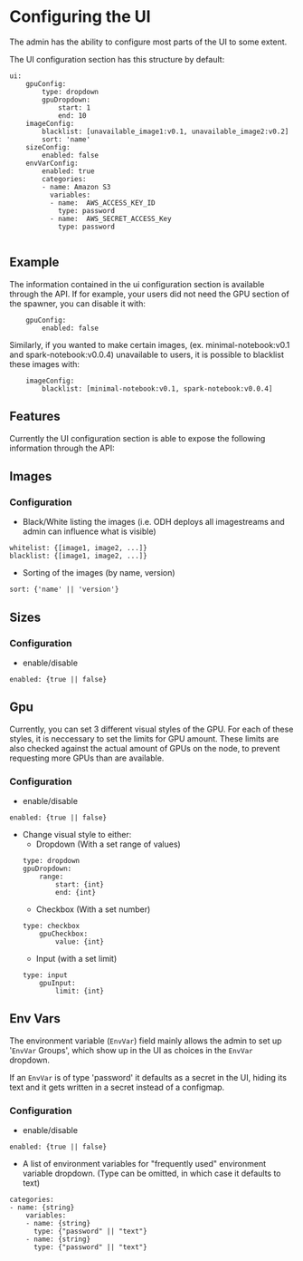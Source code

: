 # Configuring the UI

The admin has the ability to configure most parts of the UI to some extent.

The UI configuration section has this structure by default:

```
ui:
    gpuConfig:
        type: dropdown
        gpuDropdown:
            start: 1
            end: 10
    imageConfig:
        blacklist: [unavailable_image1:v0.1, unavailable_image2:v0.2]
        sort: 'name'
    sizeConfig:
        enabled: false
    envVarConfig:
        enabled: true
        categories:
        - name: Amazon S3
          variables:
          - name:  AWS_ACCESS_KEY_ID
            type: password
          - name:  AWS_SECRET_ACCESS_Key
            type: password
        
```

## Example

The information contained in the ui configuration section is available through the API. If for example, your users did not need the GPU section of the spawner, you can disable it with:
```
    gpuConfig:
        enabled: false
```
Similarly, if you wanted to make certain images, (ex. minimal-notebook:v0.1 and spark-notebook:v0.0.4) unavailable to users, it is possible to blacklist these images with:
```
    imageConfig:
        blacklist: [minimal-notebook:v0.1, spark-notebook:v0.0.4]
```
## Features

Currently the UI configuration section is able to expose the following information through the API:

## Images

### Configuration
- Black/White listing the images (i.e. ODH deploys all imagestreams and admin can influence what is visible)
```
whitelist: {[image1, image2, ...]}
blacklist: {[image1, image2, ...]}
```
- Sorting of the images (by name, version)
```
sort: {'name' || 'version'}
```
## Sizes

### Configuration
- enable/disable 
```
enabled: {true || false}
```
## Gpu

Currently, you can set 3 different visual styles of the GPU. For each of these styles, it is neccessary to set the limits for GPU amount. These limits are also checked against the actual amount of GPUs on the node, to prevent requesting more GPUs than are available.

### Configuration
- enable/disable 
```
enabled: {true || false}
```
- Change visual style to either:
    - Dropdown (With a set range of values) 
    ```
    type: dropdown
    gpuDropdown:
        range:
            start: {int}
            end: {int}
    ```
    - Checkbox (With a set number) 
    ```
    type: checkbox
        gpuCheckbox:
            value: {int}
    ```
    - Input (with a set limit)
    ```
    type: input
        gpuInput:
            limit: {int}
    ```          
## Env Vars

The environment variable (`EnvVar`) field mainly allows the admin to set up '`EnvVar` Groups', which show up in the UI as choices in the `EnvVar` dropdown.

If an `EnvVar` is of type 'password' it defaults as a secret in the UI, hiding its text and it gets written in a secret instead of a configmap.

### Configuration
- enable/disable 
```
enabled: {true || false}
```
- A list of environment variables for "frequently used" environment variable dropdown. (Type can be omitted, in which case it defaults to text)
```
categories:
- name: {string}
    variables:
    - name: {string}
      type: {"password" || "text"}
    - name: {string}
      type: {"password" || "text"}
```
